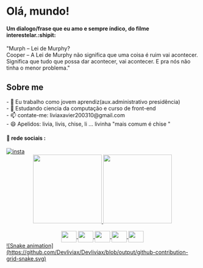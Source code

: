 <h1>Olá, mundo!</h1>
<h4>Um dialogo/frase que eu amo e sempre índico, do filme interestelar.:shipit:</h4>
<p>"Murph – Lei de Murphy? <br> Cooper – A Lei de Murphy não significa que uma coisa é ruim vai acontecer. Significa que tudo que possa dar acontecer, vai acontecer. E pra nós não tinha o menor problema."
</p>
<div> 
<h2>Sobre me</h2>
- 🔭  Eu trabalho como jovem aprendiz(aux.administrativo presidência)<br>
- 🌱 Estudando ciencia da computação e curso de front-end<br>
- 📫 contate-me: liviaxavier200310@gmail.com<br>
- 😄 Apelidos: livia, livis, chise, li ... livinha "mais comum é chise "<br>
  <h4> 📱 rede sociais :</h4>
  <a href="http://www.instagram.com/livis.raw/"><img src="https://img.shields.io/badge/Instagram-E4405F?style=for-the-badge&logo=instagram&logoColor=white" alt=" insta"></a>
</div>

</div>
<div align="center">
  <a href="https://github.com/Devliviax">
  <img height="180em" src="https://github-readme-stats.vercel.app/api?username=Devliviax&show_icons=true&theme=tokyonight"/>
  <img height="180em" src="https://github-readme-stats.vercel.app/api/top-langs/?username=Devliviax&theme=tokyonight&hide_border=false&&layout=compact"/>
</div>
<div  style="display: inline_block"  align="center" ><br>
 <img align="center" height="30" width="40" src="https://cdn.jsdelivr.net/gh/devicons/devicon/icons/html5/html5-original.svg" />
 <img align="center" height="30" width="40" src="https://cdn.jsdelivr.net/gh/devicons/devicon/icons/css3/css3-original.svg" />
 <img align="center" height="30" width="40"src="https://cdn.jsdelivr.net/gh/devicons/devicon/icons/figma/figma-original.svg" />
 <img align="center" height="30" width="40" src="https://cdn.jsdelivr.net/gh/devicons/devicon/icons/github/github-original.svg" />
 <img align="center" height="30" width="40" src="https://cdn.jsdelivr.net/gh/devicons/devicon/icons/vscode/vscode-original.svg" />  
</div>
  ![Snake animation](https://github.com/Devliviax/Devliviax/blob/output/github-contribution-grid-snake.svg)
